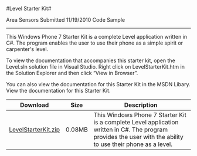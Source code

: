 #Level Starter Kit#

Area
Sensors
Submitted
11/19/2010
Code Sample

---

This Windows Phone 7 Starter Kit is a complete Level application written in C#. The program enables the user to use their phone as a simple spirit or carpenter's level.

To view the documentation that accompanies this starter kit, open the Level.sln solution file in Visual Studio. Right click on LevelStarterKit.htm in the Solution Explorer and then click “View in Browser”.

You can also view the documentation for this Starter Kit in the MSDN Libary. View the documentation for this Starter Kit.

Download | Size | Description
---|---|---|
[LevelStarterKit.zip](https://github.com/simondarksidej/XNAGameStudio/blob/master/Samples/LevelStarterKit.zip?raw=true) | 0.08MB | This Windows Phone 7 Starter Kit is a complete Level application written in C#. The program provides the user with the ability to use their phone as a level. 